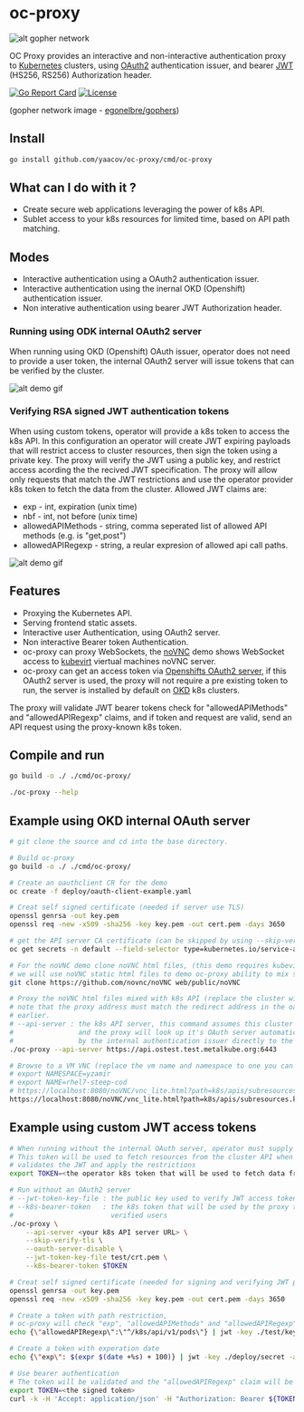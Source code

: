 # oc-proxy

![alt gopher network](https://raw.githubusercontent.com/yaacov/oc-proxy/main/web/public/network-side.png)

OC Proxy provides an interactive and non-interactive authentication proxy to [Kubernetes](https://kubernetes.io/) clusters, using [OAuth2](https://oauth.net/2/) authentication issuer,
and bearer [JWT](https://jwt.io/) (HS256, RS256) Authorization header.

[![Go Report Card](https://goreportcard.com/badge/github.com/yaacov/oc-proxy)](https://goreportcard.com/report/github.com/yaacov/oc-proxy)
[![License](https://img.shields.io/badge/License-Apache%202.0-blue.svg)](https://opensource.org/licenses/Apache-2.0)

(gopher network image - [egonelbre/gophers](https://github.com/egonelbre/gophers))

## Install

``` bash
go install github.com/yaacov/oc-proxy/cmd/oc-proxy
```

## What can I do with it ?

- Create secure web applications leveraging the power of k8s API.
- Sublet access to your k8s resources for limited time, based on API path matching.

## Modes

- Interactive authentication using a OAuth2 authentication issuer.
- Interactive authentication using the inernal OKD (Openshift) authentication issuer.
- Non interative authentication using bearer JWT Authorization header.

### Running using ODK internal OAuth2 server

When running using OKD (Openshift) OAuth issuer, operator does not need to provide a user token,
the internal OAuth2 server will issue tokens that can be verified by the cluster.

![alt demo gif](https://raw.githubusercontent.com/yaacov/oc-proxy/main/web/public/using_okd_oauth.gif)

### Verifying RSA signed JWT authentication tokens

When using custom tokens, operator will provide a k8s token to access the k8s API.
In this configuration an operator will create JWT expiring payloads that will restrict access to cluster resources,
then sign the token using a private key.
The proxy will verify the JWT using a public key, and restrict access acording the the recived JWT specification.
The proxy will allow only requests that match the JWT restrictions and use the operator provider k8s token to fetch the
data from the cluster.
Allowed JWT claims are:

- exp - int, expiration (unix time)
- nbf - int, not before (unix time)
- allowedAPIMethods - string, comma seperated list of allowed API methods (e.g. is "get,post")
- allowedAPIRegexp - string, a reular expresion of allowed api call paths.

![alt demo gif](https://raw.githubusercontent.com/yaacov/oc-proxy/main/web/public/custom_tokens.gif)

## Features

- Proxying the Kubernetes API.
- Serving frontend static assets.
- Interactive user Authentication, using OAuth2 server.
- Non interactive Bearer token Authentication.
- oc-proxy can proxy WebSockets, the [noVNC](https://novnc.com/) demo shows WebSocket access to [kubevirt](https://kubevirt.io/) viertual machines noVNC server.
- oc-proxy can get an access token via [Openshifts OAuth2 server](https://docs.openshift.com/container-platform/4.7/authentication/configuring-internal-oauth.html), if this OAuth2 server is used, the proxy will not require a pre existing token to run, the server is installed by default on [OKD](https://www.okd.io/) k8s clusters.

The proxy will validate JWT bearer tokens check for "allowedAPIMethods" and "allowedAPIRegexp" claims, and if token and request are valid,
send an API request using the proxy-known k8s token.

## Compile and run

``` bash
go build -o ./ ./cmd/oc-proxy/

./oc-proxy --help
```

## Example using OKD internal OAuth server

``` bash
# git clone the source and cd into the base directory.

# Build oc-proxy
go build -o ./ ./cmd/oc-proxy/

# Create an oauthclient CR for the demo
oc create -f deploy/oauth-client-example.yaml

# Creat self signed certificate (needed if server use TLS)
openssl genrsa -out key.pem
openssl req -new -x509 -sha256 -key key.pem -out cert.pem -days 3650

# get the API server CA certificate (can be skipped by using --skip-verify-tls flag)
oc get secrets -n default --field-selector type=kubernetes.io/service-account-token -o json | jq '.items[0].data."ca.crt"' -r | python -m base64 -d > ca.crt

# For the noVNC demo clone noVNC html files, (this demo requires kubevirt installed on the server)
# we will use noVNC static html files to demo oc-proxy ability to mix static html with k8s api calls.
git clone https://github.com/novnc/noVNC web/public/noVNC

# Proxy the noVNC html files mixed with k8s API (replace the cluster with one you own)
# note that the proxy address must match the redirect address in the oauthclient CR we created
# earlier.
# --api-server : the k8s API server, this command assumes this cluster is an OKD (Openshift) cluster
#                and the proxy will look up it's OAuth server automatically and pass tokens provided
#                by the internal authentication issuer directly to the cluster.
./oc-proxy --api-server https://api.ostest.test.metalkube.org:6443

# Browse to a VM VNC (replace the vm name and namespace to one you can access with your credentials)
# export NAMESPACE=yzamir
# export NAME=rhel7-steep-cod
# https://localhost:8080/noVNC/vnc_lite.html?path=k8s/apis/subresources.kubevirt.io/v1alpha3/namespaces/${NAMESPACE}/virtualmachineinstances/${NAME}/vnc
https://localhost:8080/noVNC/vnc_lite.html?path=k8s/apis/subresources.kubevirt.io/v1alpha3/namespaces/yzamir/virtualmachineinstances/rhel7-steep-cod/vnc
```

## Example using custom JWT access tokens

``` bash
# When running without the internal OAuth server, operator must supply a valid k8s token
# This token will be used to fetch resources from the cluster API when the proxy
# validates the JWT and apply the restrictions
export TOKEN=<the operator k8s token that will be used to fetch data from the cluster>

# Run without an OAuth2 server
# --jwt-token-key-file : the public key used to verify JWT access tokens
# --k8s-bearer-token   : the k8s token that will be used by the proxy to fetch k8s resources for all
#                        verified users
./oc-proxy \
    --api-server <your k8s API server URL> \
    --skip-verify-tls \
    --oauth-server-disable \
    --jwt-token-key-file test/crt.pem \
    --k8s-bearer-token $TOKEN

# Creat self signed certificate (needed for signing and verifying JWT payload)
openssl genrsa -out key.pem
openssl req -new -x509 -sha256 -key key.pem -out cert.pem -days 3650

# Create a token with path restriction,
# oc-proxy will check "exp", "allowedAPIMethods" and "allowedAPIRegexp" claims 
echo {\"allowedAPIRegexp\":\"^/k8s/api/v1/pods\"} | jwt -key ./test/key.pem -alg RS256 -sign -

# Create a token with experation date
echo {\"exp\": $(expr $(date +%s) + 100)} | jwt -key ./deploy/secret -alg HS256 -sign -

# Use bearer authentication
# The token will be validated and the "allowedAPIRegexp" claim will be checked agains the API call path
export TOKEN=<the signed token>
curl -k -H 'Accept: application/json' -H "Authorization: Bearer ${TOKEN}" https://localhost:8080/k8s/api/v1/pods/cert-manager-5597cff495-mb2vx | jq
```
